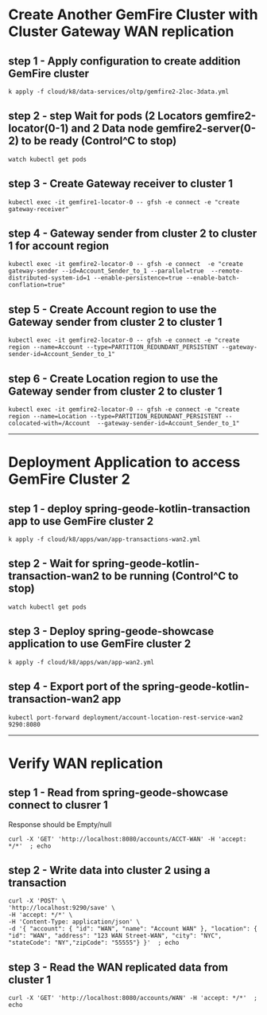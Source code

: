 # Create Another GemFire Cluster with Cluster Gateway WAN replication

## step 1 - Apply configuration to create addition GemFire cluster

```shell
k apply -f cloud/k8/data-services/oltp/gemfire2-2loc-3data.yml
```


## step 2 - step Wait for pods (2 Locators gemfire2-locator(0-1) and 2 Data node gemfire2-server(0-2) to be ready  (Control^C to stop)

```shell
watch kubectl get pods
```

## step 3 - Create Gateway receiver to cluster 1 

```shell
kubectl exec -it gemfire1-locator-0 -- gfsh -e connect -e "create gateway-receiver"
```

## step 4 - Gateway sender from cluster 2 to cluster 1 for account region

```shell
kubectl exec -it gemfire2-locator-0 -- gfsh -e connect  -e "create gateway-sender --id=Account_Sender_to_1 --parallel=true  --remote-distributed-system-id=1 --enable-persistence=true --enable-batch-conflation=true"
```

## step 5 - Create Account region to use the Gateway sender from cluster 2 to cluster 1

```shell
kubectl exec -it gemfire2-locator-0 -- gfsh -e connect -e "create region --name=Account --type=PARTITION_REDUNDANT_PERSISTENT --gateway-sender-id=Account_Sender_to_1"
```

## step 6 - Create Location region to use the Gateway sender from cluster 2 to cluster 1

```shell
kubectl exec -it gemfire2-locator-0 -- gfsh -e connect -e "create region --name=Location --type=PARTITION_REDUNDANT_PERSISTENT --colocated-with=/Account  --gateway-sender-id=Account_Sender_to_1"
```


----------------------------------------------------------
# Deployment Application to access GemFire Cluster 2

## step 1 - deploy spring-geode-kotlin-transaction app to use GemFire cluster 2

```shell
k apply -f cloud/k8/apps/wan/app-transactions-wan2.yml
```

## step 2 - Wait for spring-geode-kotlin-transaction-wan2 to be running  (Control^C to stop)

```shell
watch kubectl get pods
```

## step 3 - Deploy spring-geode-showcase application to use GemFire cluster 2

```shell
k apply -f cloud/k8/apps/wan/app-wan2.yml
```

## step 4 - Export port of the spring-geode-kotlin-transaction-wan2 app

```shell
kubectl port-forward deployment/account-location-rest-service-wan2 9290:8080
```


----------------------------------------------------------
# Verify WAN replication

## step 1 - Read from spring-geode-showcase connect to clusrer 1
Response should be Empty/null

```shell
curl -X 'GET' 'http://localhost:8080/accounts/ACCT-WAN' -H 'accept: */*'  ; echo
```


## step 2 - Write data into cluster 2 using a transaction

```shell
curl -X 'POST' \
'http://localhost:9290/save' \
-H 'accept: */*' \
-H 'Content-Type: application/json' \
-d '{ "account": { "id": "WAN", "name": "Account WAN" }, "location": { "id": "WAN", "address": "123 WAN Street-WAN", "city": "NYC", "stateCode": "NY","zipCode": "55555"} }'  ; echo
```

## step 3 - Read the WAN replicated data from cluster 1

```shell
curl -X 'GET' 'http://localhost:8080/accounts/WAN' -H 'accept: */*'  ; echo
```

